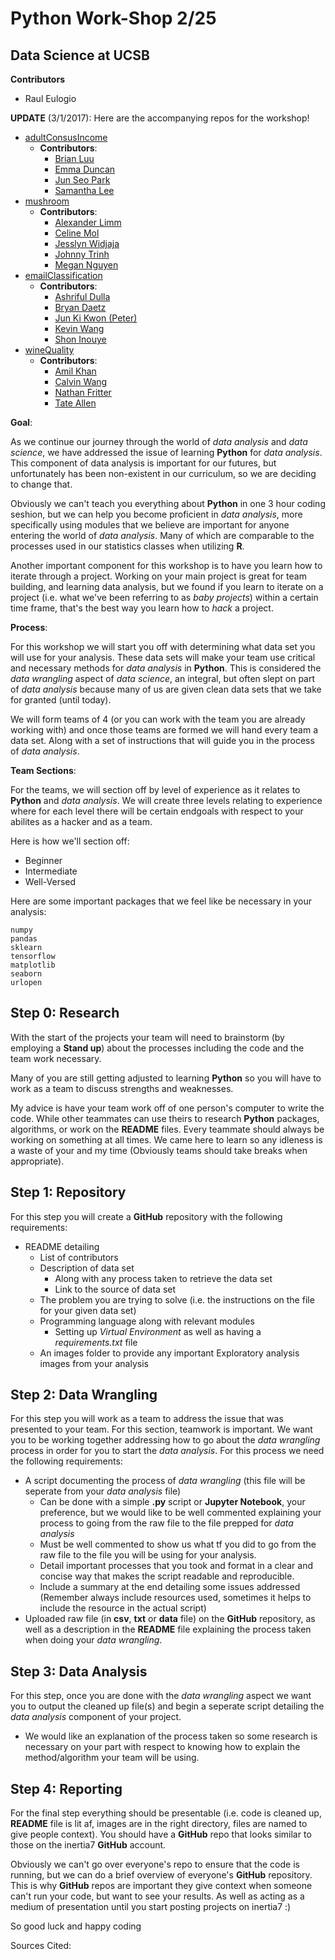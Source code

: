 # Python Work-Shop 2/25
## Data Science at UCSB 

**Contributors**
+ Raul Eulogio

**UPDATE** (3/1/2017):
Here are the accompanying repos for the workshop!

+ [adultConsusIncome](https://github.com/junseo-park/adultCensusIncome)
	+ **Contributors**:
		+ [Brian Luu](https://github.com/brianluu17)
		+ [Emma Duncan](https://github.com/emmanduncan)
		+ [Jun Seo Park](https://github.com/junseo-park)
		+ [Samantha Lee](https://github.com/samanthaklee)
+ [mushroom](https://github.com/limzy-alex/pythonWorkshop)
	+ **Contributors**:
		+ [Alexander Limm](https://github.com/limzy-alex)
		+ [Celine Mol](https://github.com/celinemol)
		+ [Jesslyn Widjaja](https://github.com/jesswidjaja)
		+ [Johnny Trinh](https://github.com/iggytrinh)
		+ [Megan Nguyen](https://github.com/nguyenmmegan)
+ [emailClassification](https://github.com/Inouyesan/EmailClassification_Python)	
	+ **Contributors**:
		+ [Ashriful Dulla](https://github.com/ashriful)
		+ [Bryan Daetz](https://github.com/bryandaetz)
		+ [Jun Ki Kwon (Peter)](https://github.com/)
		+ [Kevin Wang](https://github.com/kwang1092)
		+ [Shon Inouye](https://github.com/Inouyesan)
+ [wineQuality](https://github.com/Njfritter/pythonHackathonAdvanced)
	+ **Contributors**:
		+ [Amil Khan](https://github.com/amilworks)
		+ [Calvin Wang](https://github.com/calvin-is-seksy)
		+ [Nathan Fritter](https://github.com/Njfritter)
		+ [Tate Allen](https://github.com/tallen11)

**Goal**: 

As we continue our journey through the world of *data analysis* and *data science*, we have addressed the issue of learning **Python** for *data analysis*. This component of data analysis is important for our futures, but unfortunately has been non-existent in our curriculum, so we are deciding to change that. 

Obviously we can't teach you everything about **Python** in one 3 hour coding seshion, but we can help you become proficient in *data analysis*, more specifically using modules that we believe are important for anyone entering the world of *data analysis*. Many of which are comparable to the processes used in our statistics classes when utilizing **R**. 

Another important component for this workshop is to have you learn how to iterate through a project. Working on your main project is great for team building, and learning data analysis, but we found if you learn to iterate on a project (i.e. what we've been referring to as *baby projects*) within a certain time frame, that's the best way you learn how to *hack* a project. 

**Process**:

For this workshop we will start you off with determining what data set you will use for your analysis. These data sets will make your team use critical and necessary methods for *data analysis* in **Python**. This is considered the *data wrangling* aspect of *data science*, an integral, but often slept on part of *data analysis* because many of us are given clean data sets that we take for granted (until today).

We will form teams of 4 (or you can work with the team you are already working with) and once those teams are formed we will hand every team a data set. Along with a set of instructions that will guide you in the process of *data analysis*. 

**Team Sections**:

For the teams, we will section off by level of experience as it relates to **Python** and *data analysis*. We will create three levels relating to experience where for each level there will be certain endgoals with respect to your abilites as a hacker and as a team. 

Here is how we'll section off:
+ Beginner 
+ Intermediate
+ Well-Versed

Here are some important packages that we feel like be necessary in your analysis:

	numpy
	pandas
	sklearn
	tensorflow
	matplotlib
	seaborn 
	urlopen

## **Step 0: Research**

With the start of the projects your team will need to brainstorm (by employing a **Stand up**) about the processes including the code and the team work necessary. 

Many of you are still getting adjusted to learning **Python** so you will have to work as a team to discuss strengths and weaknesses. 

My advice is have your team work off of one person's computer to write the code. While other teammates can use theirs to research **Python** packages, algorithms, or work on the **README** files. Every teammate should always be working on something at all times. We came here to learn so any idleness is a waste of your and my time (Obviously teams should take breaks when appropriate).


## **Step 1: Repository**

For this step you will create a **GitHub** repository with the following requirements:
+ README detailing
	+ List of contributors
	+ Description of data set 
		+ Along with any process taken to retrieve the data set
		+ Link to the source of data set 
	+ The problem you are trying to solve (i.e. the instructions on the file for your given data set)
	+ Programming language along with relevant modules
		+ Setting up *Virtual Environment* as well as having a *requirements.txt* file
	+ An images folder to provide any important Exploratory analysis images from your analysis 
## **Step 2: Data Wrangling**

For this step you will work as a team to address the issue that was presented to your team. For this section, teamwork is important. We want you to be working together addressing how to go about the *data wrangling* process in order for you to start the *data analysis*. For this process we need the following requirements:
+ A script documenting the process of *data wrangling* (this file will be seperate from your *data analysis* file)
	+ Can be done with a simple **.py** script or **Jupyter Notebook**, your preference, but we would like to be well commented explaining your process to going from the raw file to the file prepped for *data analysis* 
	+ Must be well commented to show us what tf you did to go from the raw file to the file you will be using for your analysis. 
	+ Detail important processes that you took and format in a clear and concise way that makes the script readable and reproducible. 
	+ Include a summary at the end detailing some issues addressed (Remember always include resources used, sometimes it helps to include the resource in the actual script)
+ Uploaded raw file (in **csv**, **txt** or **data** file) on the **GitHub** repository, as well as a description in the **README** file explaining the process taken when doing your *data wrangling*. 

## **Step 3: Data Analysis** 

For this step, once you are done with the *data wrangling* aspect we want you to output the cleaned up file(s) and begin a seperate script detailing the *data analysis* component of your project. 
+ We would like an explanation of the process taken so some research is necessary on your part with respect to knowing how to explain the method/algorithm your team will be using.  

## **Step 4: Reporting**

For the final step everything should be presentable (i.e. code is cleaned up, **README** file is lit af, images are in the right directory, files are named to give people context). You should have a **GitHub** repo that looks similar to those on the inertia7 **GitHub** account.

Obviously we can't go over everyone's repo to ensure that the code is running, but we can do a brief overview of everyone's **GitHub** repository. This is why **GitHub** repos are important they give context when someone can't run your code, but want to see your results. As well as acting as a medium of presentation until you start posting projects on inertia7 :)

So good luck and happy coding


Sources Cited:
 
